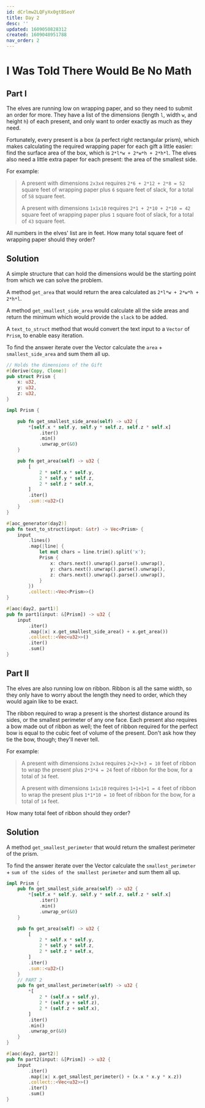 ```yaml
---
id: dCrlmw2LQFyXx0gtBSeoY
title: Day 2
desc: ''
updated: 1609050828312
created: 1609048951788
nav_order: 2
---
```


#  I Was Told There Would Be No Math

## Part I

The elves are running low on wrapping paper, and so they need to submit an order for more. They have a list of the dimensions (length `l`, width `w`, and height `h`) of each present, and only want to order exactly as much as they need.

Fortunately, every present is a box (a perfect right rectangular prism), which makes calculating the required wrapping paper for each gift a little easier: find the surface area of the box, which is `2*l*w + 2*w*h + 2*h*l`. The elves also need a little extra paper for each present: the area of the smallest side.

For example:

> A present with dimensions `2x3x4` requires `2*6 + 2*12 + 2*8 = 52` square feet of wrapping paper plus `6` square feet of slack, for a total of `58` square feet.
>
> A present with dimensions `1x1x10` requires `2*1 + 2*10 + 2*10 = 42` square feet of wrapping paper plus `1` square foot of slack, for a total of `43` square feet.

All numbers in the elves' list are in feet. How many total square feet of wrapping paper should they order?

## Solution

A simple structure that can hold the dimensions would be the starting point from which we can solve the problem.

A method `get_area` that would return the area calculated as `2*l*w + 2*w*h + 2*h*l`.

A method `get_smallest_side_area` would calculate all the side areas and return the minimum which would provide the `slack` to be added.

A `text_to_struct` method that would convert the text input to a `Vector` of `Prism`, to enable easy iteration.

To find the answer iterate over the Vector<Prism> calculate the `area` + `smallest_side_area` and sum them all up.

```rust
// Holds the dimensions of the Gift
#[derive(Copy, Clone)]
pub struct Prism {
    x: u32,
    y: u32,
    z: u32,
}

impl Prism {

    pub fn get_smallest_side_area(self) -> u32 {
        *[self.x * self.y, self.y * self.z, self.z * self.x]
            .iter()
            .min()
            .unwrap_or(&0)
    }

    pub fn get_area(self) -> u32 {
        [
            2 * self.x * self.y,
            2 * self.y * self.z,
            2 * self.z * self.x,
        ]
        .iter()
        .sum::<u32>()
    }
}

#[aoc_generator(day2)]
pub fn text_to_struct(input: &str) -> Vec<Prism> {
    input
        .lines()
        .map(|line| {
            let mut chars = line.trim().split('x');
            Prism {
                x: chars.next().unwrap().parse().unwrap(),
                y: chars.next().unwrap().parse().unwrap(),
                z: chars.next().unwrap().parse().unwrap(),
            }
        })
        .collect::<Vec<Prism>>()
}

#[aoc(day2, part1)]
pub fn part1(input: &[Prism]) -> u32 {
    input
        .iter()
        .map(|x| x.get_smallest_side_area() + x.get_area())
        .collect::<Vec<u32>>()
        .iter()
        .sum()
}
```

## Part II

The elves are also running low on ribbon. Ribbon is all the same width, so they only have to worry about the length they need to order, which they would again like to be exact.

The ribbon required to wrap a present is the shortest distance around its sides, or the smallest perimeter of any one face. Each present also requires a bow made out of ribbon as well; the feet of ribbon required for the perfect bow is equal to the cubic feet of volume of the present. Don't ask how they tie the bow, though; they'll never tell.

For example:
> A present with dimensions `2x3x4` requires `2+2+3+3 = 10` feet of ribbon to wrap the present plus `2*3*4 = 24` feet of ribbon for the bow, for a total of `34` feet.
>
> A present with dimensions `1x1x10` requires `1+1+1+1 = 4` feet of ribbon to wrap the present plus `1*1*10 = 10` feet of ribbon for the bow, for a total of `14` feet.

How many total feet of ribbon should they order?

## Solution

A method `get_smallest_perimeter` that would return the smallest perimeter of the prism.

To find the answer iterate over the Vector<Prism> calculate the `smallest_perimeter` + `sum of the sides of the smallest perimeter` and sum them all up.

```rust
impl Prism {
    pub fn get_smallest_side_area(self) -> u32 {
        *[self.x * self.y, self.y * self.z, self.z * self.x]
            .iter()
            .min()
            .unwrap_or(&0)
    }

    pub fn get_area(self) -> u32 {
        [
            2 * self.x * self.y,
            2 * self.y * self.z,
            2 * self.z * self.x,
        ]
        .iter()
        .sum::<u32>()
    }
    // PART 2
    pub fn get_smallest_perimeter(self) -> u32 {
        *[
            2 * (self.x + self.y),
            2 * (self.y + self.z),
            2 * (self.z + self.x),
        ]
        .iter()
        .min()
        .unwrap_or(&0)
    }
}

#[aoc(day2, part2)]
pub fn part2(input: &[Prism]) -> u32 {
    input
        .iter()
        .map(|x| x.get_smallest_perimeter() + (x.x * x.y * x.z))
        .collect::<Vec<u32>>()
        .iter()
        .sum()
}

```
